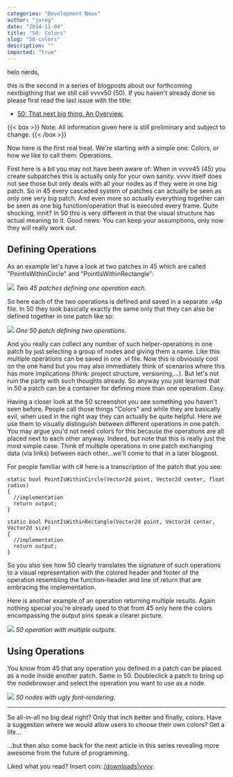 ```yaml
---
categories: "Development News"
author: "joreg"
date: "2014-11-04"
title: "50: Colors"
slug: "50-colors"
description: ""
imported: "true"
---
```



helo nerds,

this is the second in a series of blogposts about our forthcoming nextbigthing that we still call vvvv50 (50). If you haven't already done so please first read the last issue with the title:
 * [50: That next big thing. An Overview.](/blog/2014/50-that-next-big-thing.-an-overview.)

{{< box >}}
Note:
All information given here is still preliminary and subject to change. 
{{< /box >}}

Now here is the first real treat. We're starting with a simple one: Colors, or how we like to call them: Operations.

First here is a bit you may not have been aware of: When in vvvv45 (45) you create subpatches this is actually only for your own sanity. vvvv itself does not see those but only deals with all your nodes as if they were in one big patch. So in 45 every cascaded system of patches can actually be seen as only one very big patch. And even more so actually everything together can be seen as one big function/operation that is executed every frame. Quite shocking, innit? In 50 this is very different in that the visual structure has actual meaning to it. Good news: You can keep your assumptions, only now they will really work out.

## Defining Operations
As an example let's have a look at two patches in 45 which are called "PointIsWithinCircle" and "PointIsWithinRectangle":

![](45_0.png) 
*Two 45 patches defining one operation each.*

So here each of the two operations is defined and saved in a separate .v4p file. In 50 they look basically exactly the same only that they can also be defined together in one patch like so:

![](50.png) 
*One 50 patch defining two operations.*

And you really can collect any number of such helper-operations in one patch by just selecting a group of nodes and giving them a name. Like this multiple operations can be saved in one .vl file. Now this is obviously cool on the one hand but you may also immediately think of scenarios where this has more implications (think: project structure, versioning,...). But let's not ruin the party with such thoughts already. So anyway you just learned that in 50 a patch can be a container for defining more than one operation. Easy. 

Having a closer look at the 50 screenshot you see something you haven't seen before. People call those things "Colors" and while they are basically evil, when used in the right way they can actually be quite helpful. Here we use them to visually distinguish between different operations in one patch. You may argue you'd not need colors for this because the operations are all placed next to each other anyway. Indeed, but note that this is really just the most simple case. Think of multiple operations in one patch exchanging data (via links) between each other...we'll come to that in a later blogpost. 

For people familiar with c# here is a transcription of the patch that you see:

```
static bool PointIsWithinCircle(Vector2d point, Vector2d center, float radius)
{
  //implementation
  return output;
}

static bool PointIsWithinRectangle(Vector2d point, Vector2d center, Vector2d size)
{
  //implementation
  return output;
}
```

So you also see how 50 clearly translates the signature of such operations to a visual representation with the colored header and footer of the operation resembling the function-header and line of return that are embracing the implementation.

Here is another example of an operation returning multiple results. Again nothing special you're already used to that from 45 only here the colors encompassing the output pins speak a clearer picture. 

![](50-multiout.png)
*50 operation with multiple outputs.*

## Using Operations
You know from 45 that any operation you defined in a patch can be placed as a node inside another patch. Same in 50. Doubleclick a patch to bring up the nodebrowser and select the operation you want to use as a node. 

![](50-nodes.png)
*50 nodes with ugly font-rendering.*

---

So all-in-all no big deal right? Only that inch better and finally, colors. Have a suggestion where we would allow users to choose their own colors? Get a life...

...but then also come back for the next article in this series revealing more awesome from the future of programming. 

Liked what you read? Insert coin: [/downloads|vvvv](flattr).
